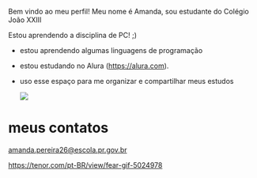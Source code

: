 Bem vindo ao meu perfil! Meu nome é Amanda, sou estudante do Colégio João XXIII

Estou aprendendo a disciplina de PC! ;)

- estou aprendendo algumas linguagens de programação
- estou estudando no Alura (https://alura.com).
- uso esse espaço para me organizar e compartilhar meus estudos
  
  ![](https://media.tenor.com/UslKvfUzsJ4AAAAC/satoru-gojo-gojo-satoru.gif)

# meus contatos
amanda.pereira26@escola.pr.gov.br

https://tenor.com/pt-BR/view/fear-gif-5024978
